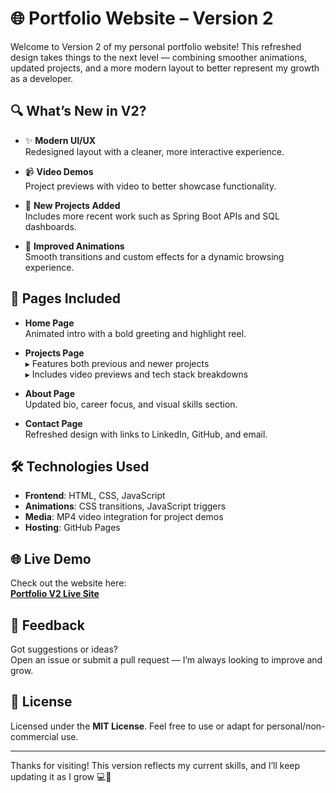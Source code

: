 # 🌐 Portfolio Website – Version 2

Welcome to Version 2 of my personal portfolio website! This refreshed design takes things to the next level — combining smoother animations, updated projects, and a more modern layout to better represent my growth as a developer.

## 🔍 What’s New in V2?

- ✨ **Modern UI/UX**  
  Redesigned layout with a cleaner, more interactive experience.

- 📹 **Video Demos**  
  Project previews with video to better showcase functionality.

- 🧠 **New Projects Added**  
  Includes more recent work such as Spring Boot APIs and SQL dashboards.

- 💫 **Improved Animations**  
  Smooth transitions and custom effects for a dynamic browsing experience.

## 📄 Pages Included

- **Home Page**  
  Animated intro with a bold greeting and highlight reel.

- **Projects Page**  
  ▸ Features both previous and newer projects  
  ▸ Includes video previews and tech stack breakdowns

- **About Page**  
  Updated bio, career focus, and visual skills section.

- **Contact Page**  
  Refreshed design with links to LinkedIn, GitHub, and email.

## 🛠️ Technologies Used

- **Frontend**: HTML, CSS, JavaScript  
- **Animations**: CSS transitions, JavaScript triggers  
- **Media**: MP4 video integration for project demos  
- **Hosting**: GitHub Pages

## 🌐 Live Demo

Check out the website here:  
**[Portfolio V2 Live Site](https://itzsani.github.io/my-website-v2/)**

## 💬 Feedback

Got suggestions or ideas?  
Open an issue or submit a pull request — I’m always looking to improve and grow.

## 📄 License

Licensed under the **MIT License**. Feel free to use or adapt for personal/non-commercial use.

---

Thanks for visiting! This version reflects my current skills, and I’ll keep updating it as I grow 💻🚀
